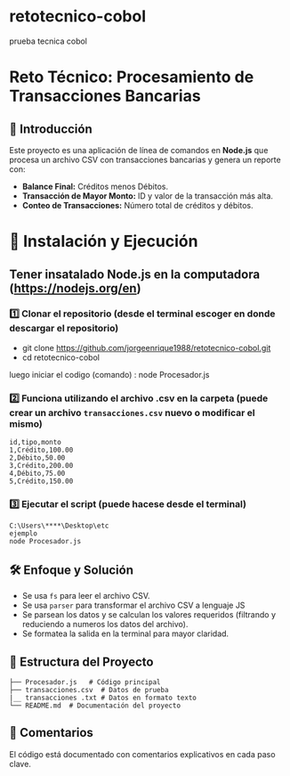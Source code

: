 # retotecnico-cobol
prueba tecnica cobol
# Reto Técnico: Procesamiento de Transacciones Bancarias 

## 📌 Introducción
Este proyecto es una aplicación de línea de comandos  en **Node.js** que procesa un archivo CSV con transacciones bancarias y genera un reporte con:
- **Balance Final:** Créditos menos Débitos.
- **Transacción de Mayor Monto:** ID y valor de la transacción más alta.
- **Conteo de Transacciones:** Número total de créditos y débitos.

# 🚀 Instalación y Ejecución
## Tener insatalado Node.js en la computadora (https://nodejs.org/en)
### 1️⃣ Clonar el repositorio (desde el terminal escoger en donde descargar el repositorio)

* git clone https://github.com/jorgeenrique1988/retotecnico-cobol.git
* cd retotecnico-cobol

luego iniciar el codigo (comando) : 
node Procesador.js

### 2️⃣ Funciona utilizando el archivo .csv en la carpeta (puede crear un archivo `transacciones.csv` nuevo o modificar el mismo)
```csv
id,tipo,monto
1,Crédito,100.00
2,Débito,50.00
3,Crédito,200.00
4,Débito,75.00
5,Crédito,150.00
```

### 3️⃣ Ejecutar el script (puede hacese desde el terminal)
```nombre de la carpeta DONDE se encuentra el codigo
C:\Users\****\Desktop\etc
ejemplo 
node Procesador.js
```

## 🛠️ Enfoque y Solución
- Se usa `fs` para leer el archivo CSV.
- Se usa `parser` para transformar el archivo CSV a lenguaje JS
- Se parsean los datos y se calculan los valores requeridos (filtrando y reduciendo a numeros los datos del archivo).
- Se formatea la salida en la terminal para mayor claridad.

## 📂 Estructura del Proyecto
```
├── Procesador.js   # Código principal
├── transacciones.csv  # Datos de prueba
|__ transacciones .txt # Datos en formato texto
└── README.md  # Documentación del proyecto
```

## 📝 Comentarios
El código está documentado con comentarios explicativos en cada paso clave.

